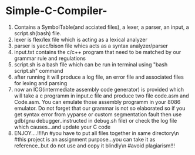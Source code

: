 # Simple-C-Compiler-
1. Contains a SymbolTable(and acciated files), a lexer, a parser, an input, a script.sh(bash) file.
2. lexer is flex/lex file which is acting as a lexical analyzer
3. parser is yacc/bison file whics acts as a syntax analyzer/parser
4. input.txt contains the c/c++ program that need to be matched by our grammar rule and regulations
5. script.sh is a bash file which can be run in terminal using "bash script.sh" command
6. after running it will produce a log file, an error file and associated files for lexing and parsing
7. now an ICG(intermediate assembly code generator) is provided which will take a c programm in input.c file
   and produce two file code.asm and Code.asm. You can emulate those assembly programm in your 8086 emulator.
   Do not forget that our grammar is not so elaborated so if you get syntax error from yyparse or custom segmentation 
   fault then use gdb(gnu debugger..instructed in debug.sh file) or check the log file which causes...and update your C code
8. ENJOY....!!!!\n
#you have to put all files together in same directory\n
#this project is an assignment purpose...you can take it as reference..but do not use and copy it blindly\n
#avoid plagiarism!!!
